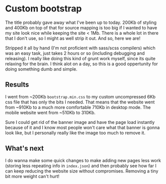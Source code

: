 # Custom bootstrap

The title probably gave away what I've been up to today.
200Kb of styling and 400Kb on top of that for source mapping is too big if I wanted to have my site look nice while keeping the site < 1Mb.
There is a whole lot in there that I don't use, so I might as well strip it out.
And so, here we are!

Stripped it all by hand (I'm not proficient with sass/scss compilers) which was an easy task, just takes 2 hours or so (including debugging and releasing). I really like doing this kind of grunt work myself, since its quite relaxing for the brain. I think alot on a day, so this is a good oppertunity for doing something dumb and simple.

## Results

I went from ~200Kb `bootstrap.min.css` to my custom uncompressed 6Kb css file that has only the bits I needed.
That means that the website went from ~910Kb to a much more comfortable 710Kb in desktop mode.
The mobile website went from ~510Kb to 310Kb.

Sure I could get rid of the banner image and have the page load instantly because of it and I know most people won't care what that banner is gonna look like, but I personally really like the image too much to remove it.

## What's next

I do wanna make some quick changes to make adding new pages less work (storing less repeating info in `index.json`) and then probably see how far I can keep reducing the website size without compromises. Removing a tiny bit more weight can't hurt!
